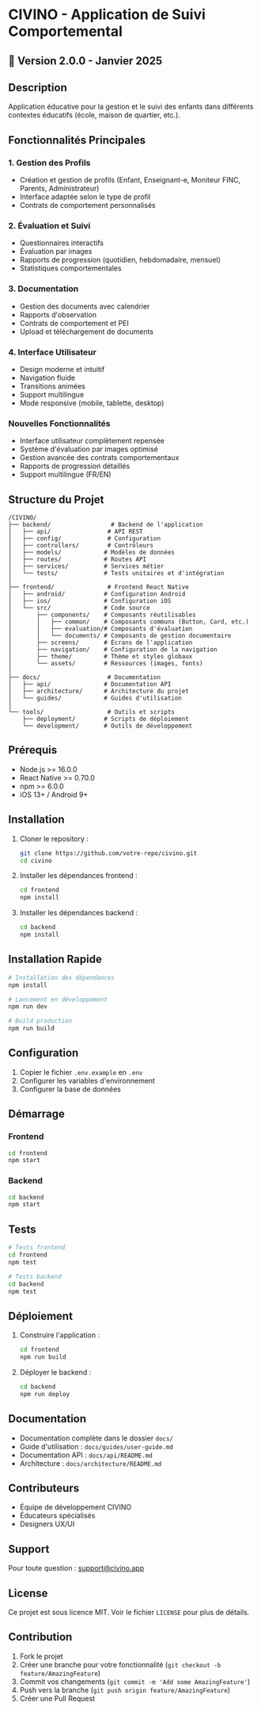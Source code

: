 # CIVINO - Application de Suivi Comportemental

## 🌟 Version 2.0.0 - Janvier 2025

## Description
Application éducative pour la gestion et le suivi des enfants dans différents contextes éducatifs (école, maison de quartier, etc.).

## Fonctionnalités Principales

### 1. Gestion des Profils
- Création et gestion de profils (Enfant, Enseignant-e, Moniteur FINC, Parents, Administrateur)
- Interface adaptée selon le type de profil
- Contrats de comportement personnalisés

### 2. Évaluation et Suivi
- Questionnaires interactifs
- Évaluation par images
- Rapports de progression (quotidien, hebdomadaire, mensuel)
- Statistiques comportementales

### 3. Documentation
- Gestion des documents avec calendrier
- Rapports d'observation
- Contrats de comportement et PEI
- Upload et téléchargement de documents

### 4. Interface Utilisateur
- Design moderne et intuitif
- Navigation fluide
- Transitions animées
- Support multilingue
- Mode responsive (mobile, tablette, desktop)

### Nouvelles Fonctionnalités
- Interface utilisateur complètement repensée
- Système d'évaluation par images optimisé
- Gestion avancée des contrats comportementaux
- Rapports de progression détaillés
- Support multilingue (FR/EN)

## Structure du Projet

```
/CIVINO/
├── backend/                 # Backend de l'application
│   ├── api/                # API REST
│   ├── config/             # Configuration
│   ├── controllers/        # Contrôleurs
│   ├── models/            # Modèles de données
│   ├── routes/            # Routes API
│   ├── services/          # Services métier
│   └── tests/             # Tests unitaires et d'intégration
│
├── frontend/               # Frontend React Native
│   ├── android/           # Configuration Android
│   ├── ios/               # Configuration iOS
│   └── src/               # Code source
│       ├── components/    # Composants réutilisables
│       │   ├── common/    # Composants communs (Button, Card, etc.)
│       │   ├── evaluation/# Composants d'évaluation
│       │   └── documents/ # Composants de gestion documentaire
│       ├── screens/       # Écrans de l'application
│       ├── navigation/    # Configuration de la navigation
│       ├── theme/         # Thème et styles globaux
│       └── assets/        # Ressources (images, fonts)
│
├── docs/                   # Documentation
│   ├── api/               # Documentation API
│   ├── architecture/      # Architecture du projet
│   └── guides/            # Guides d'utilisation
│
└── tools/                  # Outils et scripts
    ├── deployment/        # Scripts de déploiement
    └── development/       # Outils de développement
```

## Prérequis
- Node.js >= 16.0.0
- React Native >= 0.70.0
- npm >= 6.0.0
- iOS 13+ / Android 9+

## Installation

1. Cloner le repository :
   ```bash
   git clone https://github.com/votre-repo/civino.git
   cd civino
   ```

2. Installer les dépendances frontend :
   ```bash
   cd frontend
   npm install
   ```

3. Installer les dépendances backend :
   ```bash
   cd backend
   npm install
   ```

## Installation Rapide
```bash
# Installation des dépendances
npm install

# Lancement en développement
npm run dev

# Build production
npm run build
```

## Configuration
1. Copier le fichier `.env.example` en `.env`
2. Configurer les variables d'environnement
3. Configurer la base de données

## Démarrage

### Frontend
```bash
cd frontend
npm start
```

### Backend
```bash
cd backend
npm start
```

## Tests
```bash
# Tests frontend
cd frontend
npm test

# Tests backend
cd backend
npm test
```

## Déploiement
1. Construire l'application :
   ```bash
   cd frontend
   npm run build
   ```

2. Déployer le backend :
   ```bash
   cd backend
   npm run deploy
   ```

## Documentation
- Documentation complète dans le dossier `docs/`
- Guide d'utilisation : `docs/guides/user-guide.md`
- Documentation API : `docs/api/README.md`
- Architecture : `docs/architecture/README.md`

## Contributeurs
- Équipe de développement CIVINO
- Éducateurs spécialisés
- Designers UX/UI

## Support
Pour toute question : support@civino.app

## License
Ce projet est sous licence MIT. Voir le fichier `LICENSE` pour plus de détails.

## Contribution
1. Fork le projet
2. Créer une branche pour votre fonctionnalité (`git checkout -b feature/AmazingFeature`)
3. Commit vos changements (`git commit -m 'Add some AmazingFeature'`)
4. Push vers la branche (`git push origin feature/AmazingFeature`)
5. Créer une Pull Request
